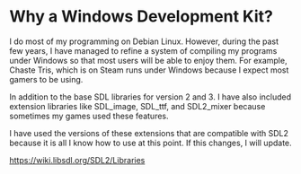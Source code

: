# Why a Windows Development Kit?

I do most of my programming on Debian Linux. However, during the past few years, I have managed to refine a system of compiling my programs under Windows so that most users will be able to enjoy them. For example, Chaste Tris, which is on Steam runs under Windows because I expect most gamers to be using.

In addition to the base SDL libraries for version 2 and 3. I have also included extension libraries like SDL_image, SDL_ttf, and SDL2_mixer because sometimes my games used these features.

I have used the versions of these extensions that are compatible with SDL2 because it is all I know how to use at this point. If this changes, I will update.

<https://wiki.libsdl.org/SDL2/Libraries>

